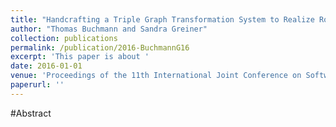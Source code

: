 ```yaml
---
title: "Handcrafting a Triple Graph Transformation System to Realize Round-trip Engineering Between UML Class Models and Java Source Code"
author: "Thomas Buchmann and Sandra Greiner"
collection: publications
permalink: /publication/2016-BuchmannG16
excerpt: 'This paper is about '
date: 2016-01-01
venue: 'Proceedings of the 11th International Joint Conference on Software Technologies (ICSOFT 2016) - Volume 2: ICSOFT-PT, Lisbon, Portugal, July 24 - 26, 2016'
paperurl: ''
---
```


#Abstract
